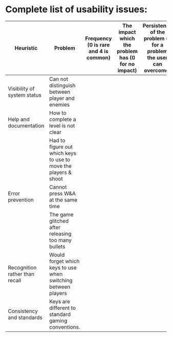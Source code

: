 # Complete list of usability issues:

| Heuristic | Problem | Frequency (0 is rare and 4 is common) | The impact which the problem has (0 for no impact) | Persistence of the problem (0 for a problem the user can overcome) | Average score |
| --- | --- | --- | --- | --- | --- |
| Visibility of system status | Can not distinguish between player and enemies |  |  |  |  |
| Help and documentation | How to complete a level is not clear |  |  |  |  |
|  | Had to figure out which keys to use to move the players & shoot |  |  |  |  |
| Error prevention | Cannot press W&A at the same time |  |  |  |  |
|  | The game glitched after releasing too many bullets |  |  |  |  |
| Recognition rather than recall | Would forget which keys to use when switching between players |  |  |  |  |
| Consistency and standards | Keys are different to standard gaming conventions.  |  |  |  |  |
